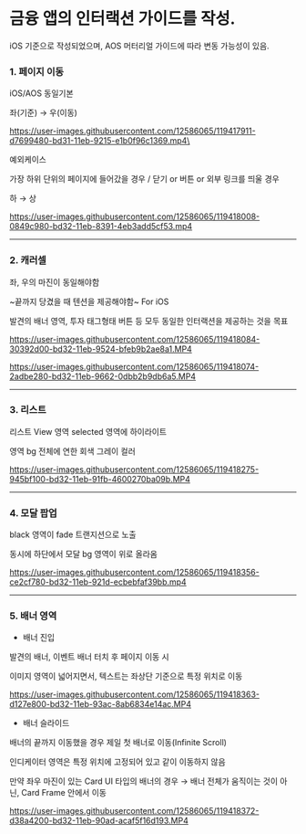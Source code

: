 # 금융 앱의 인터랙션 가이드를 작성.

iOS 기준으로 작성되었으며, AOS 머터리얼 가이드에 따라 변동 가능성이 있음.

### 1. 페이지 이동

iOS/AOS 동일기본

좌(기준) → 우(이동) 

https://user-images.githubusercontent.com/12586065/119417911-d7699480-bd31-11eb-9215-e1b0f96c1369.mp4\

예외케이스

가장 하위 단위의 페이지에 들어갔을 경우 / 닫기 or 버튼 or 외부 링크를 띄울 경우

하 → 상

https://user-images.githubusercontent.com/12586065/119418008-0849c980-bd32-11eb-8391-4eb3add5cf53.mp4



---

### 2. 캐러셀 

좌, 우의 마진이 동일해야함 

~끝까지 당겼을 때 텐션을 제공해야함~ For iOS

발견의 배너 영역, 투자 태그형태 버튼 등 모두 동일한 인터랙션을 제공하는 것을 목표

https://user-images.githubusercontent.com/12586065/119418084-30392d00-bd32-11eb-9524-bfeb9b2ae8a1.MP4

https://user-images.githubusercontent.com/12586065/119418074-2adbe280-bd32-11eb-9662-0dbb2b9db6a5.MP4



---

### 3. 리스트

리스트 View 영역 selected 영역에 하이라이트 

영역 bg 전체에 연한 회색 그레이 컬러

https://user-images.githubusercontent.com/12586065/119418275-945bf100-bd32-11eb-91fb-4600270ba09b.MP4


---

### 4. 모달 팝업

black 영역이 fade 트랜지션으로 노출

동시에 하단에서 모달 bg 영역이 위로 올라옴

https://user-images.githubusercontent.com/12586065/119418356-ce2cf780-bd32-11eb-921d-ecbebfaf39bb.mp4

---

### 5. 배너 영역

* 배너 진입

발견의 배너, 이벤트 배너 터치 후 페이지 이동 시

이미지 영역이 넓어지면서, 텍스트는 좌상단 기준으로 특정 위치로 이동

https://user-images.githubusercontent.com/12586065/119418363-d127e800-bd32-11eb-93ac-8ab6834e14ac.MP4

* 배너 슬라이드 

배너의 끝까지 이동했을 경우 제일 첫 배너로 이동(Infinite Scroll)

인디케이터 영역은 특정 위치에 고정되어 있고 같이 이동하지 않음

만약 좌우 마진이 있는 Card UI 타입의 배너의 경우 → 배너 전체가 움직이는 것이 아닌, Card Frame 안에서 이동

https://user-images.githubusercontent.com/12586065/119418372-d38a4200-bd32-11eb-90ad-acaf5f16d193.MP4


